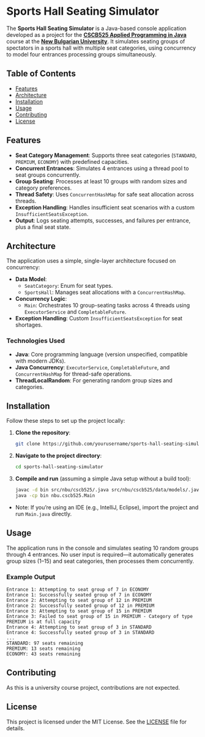 # Sports Hall Seating Simulator

The **Sports Hall Seating Simulator** is a Java-based console application developed as a project for the [**CSCB525 Applied Programming in Java**](https://ecatalog.nbu.bg/default.asp?V_Year=2022&YSem=5&Spec_ID=&Mod_ID=285&PageShow=coursepresent&P_Menu=courses_part2&Fac_ID=3&M_PHD=0&P_ID=2206&TabIndex=1&K_ID=44851&K_TypeID=10&l=1) course at the [**New Bulgarian University**](https://www.nbu.bg/en). It simulates seating groups of spectators in a sports hall with multiple seat categories, using concurrency to model four entrances processing groups simultaneously.

## Table of Contents

- [Features](#features)
- [Architecture](#architecture)
- [Installation](#installation)
- [Usage](#usage)
- [Contributing](#contributing)
- [License](#license)

## Features

- **Seat Category Management**: Supports three seat categories (`STANDARD`, `PREMIUM`, `ECONOMY`) with predefined capacities.
- **Concurrent Entrances**: Simulates 4 entrances using a thread pool to seat groups concurrently.
- **Group Seating**: Processes at least 10 groups with random sizes and category preferences.
- **Thread Safety**: Uses `ConcurrentHashMap` for safe seat allocation across threads.
- **Exception Handling**: Handles insufficient seat scenarios with a custom `InsufficientSeatsException`.
- **Output**: Logs seating attempts, successes, and failures per entrance, plus a final seat state.

## Architecture

The application uses a simple, single-layer architecture focused on concurrency:

- **Data Model**:
    - `SeatCategory`: Enum for seat types.
    - `SportsHall`: Manages seat allocations with a `ConcurrentHashMap`.
- **Concurrency Logic**:
    - `Main`: Orchestrates 10 group-seating tasks across 4 threads using `ExecutorService` and `CompletableFuture`.
- **Exception Handling**: Custom `InsufficientSeatsException` for seat shortages.

### Technologies Used

- **Java**: Core programming language (version unspecified, compatible with modern JDKs).
- **Java Concurrency**: `ExecutorService`, `CompletableFuture`, and `ConcurrentHashMap` for thread-safe operations.
- **ThreadLocalRandom**: For generating random group sizes and categories.

## Installation

Follow these steps to set up the project locally:

1. **Clone the repository**:

   ```bash
   git clone https://github.com/yourusername/sports-hall-seating-simulator.git
   ```

2. **Navigate to the project directory**:

   ```bash
   cd sports-hall-seating-simulator
   ```

3. **Compile and run** (assuming a simple Java setup without a build tool):

   ```bash
   javac -d bin src/nbu/cscb525/.java src/nbu/cscb525/data/models/.java src/nbu/cscb525/common/exceptions/*.java
   java -cp bin nbu.cscb525.Main
   ```

- Note: If you’re using an IDE (e.g., IntelliJ, Eclipse), import the project and run `Main.java` directly.

## Usage

The application runs in the console and simulates seating 10 random groups through 4 entrances. No user input is required—it automatically generates group sizes (1–15) and seat categories, then processes them concurrently.

### Example Output

   ```text
   Entrance 1: Attempting to seat group of 7 in ECONOMY
   Entrance 1: Successfully seated group of 7 in ECONOMY
   Entrance 2: Attempting to seat group of 12 in PREMIUM
   Entrance 2: Successfully seated group of 12 in PREMIUM
   Entrance 3: Attempting to seat group of 15 in PREMIUM
   Entrance 3: Failed to seat group of 15 in PREMIUM - Category of type PREMIUM is at full capacity
   Entrance 4: Attempting to seat group of 3 in STANDARD
   Entrance 4: Successfully seated group of 3 in STANDARD
   ...
   STANDARD: 97 seats remaining
   PREMIUM: 13 seats remaining
   ECONOMY: 43 seats remaining
   ```

## Contributing

As this is a university course project, contributions are not expected.

## License

This project is licensed under the MIT License. See the [LICENSE]() file for details.
